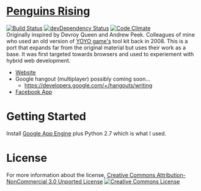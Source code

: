 [Penguins Rising](https://penguinsontherise.appspot.com/)
==============
[![Build Status](https://travis-ci.org/fassetar/penguins-rising.svg?branch=master)](https://travis-ci.org/fassetar/penguins-rising)
[![devDependency Status](https://david-dm.org/fassetar/penguins-rising/dev-status.svg)](https://david-dm.org/fassetar/penguins-rising#info=devDependencies)
[![Code Climate](https://codeclimate.com/github/fassetar/penguins-rising/badges/gpa.svg)](https://codeclimate.com/github/fassetar/penguins-rising)
<br/>
Originally inspired by Devroy Queen and Andrew Peek. Colleagues of mine who used an old version of [YOYO game's](http://www.yoyogames.com/studio) tool kit back in 2008. This is a port that expands far from the original material but uses their work as a base. It was first targeted towards browsers and used to experiement with hybrid web development.

- [Website](https://penguinsontherise.appspot.com/)
- Google hangout (multiplayer) possibly coming soon...
  - https://developers.google.com/+/hangouts/writing
- [Facebook App](https://apps.facebook.com/penguinsrising/?fb_source=fbpage)


Getting Started
=============
Install [Google App Engine](https://cloud.google.com/appengine/downloads#Google_App_Engine_SDK_for_Python) plus Python 2.7 which is what I used.

License
=============
For more information about the license, <a rel="license" href="http://creativecommons.org/licenses/by-nc/3.0/deed.en_US">Creative Commons Attribution-NonCommercial 3.0 Unported License</a>
<a rel="license" href="http://creativecommons.org/licenses/by-nc/3.0/deed.en_US"><img alt="Creative Commons License" style="border-width:0" src="http://i.creativecommons.org/l/by-nc/3.0/88x31.png" /></a>


